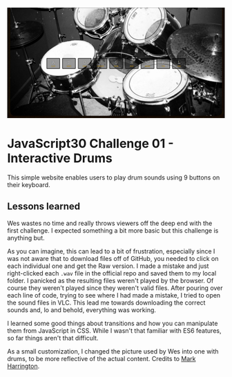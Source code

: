 ![JS01](js01.jpg)
# JavaScript30 Challenge 01 - Interactive Drums
This simple website enables users to play drum sounds using 9 buttons on their keyboard.

## Lessons learned
Wes wastes no time and really throws viewers off the deep end with the first challenge. I expected something a bit more basic but this challenge is anything but.

As you can imagine, this can lead to a bit of frustration, especially since I was not aware that to download files off of GitHub, you needed to click on each individual one and get the Raw version. I made a mistake and just right-clicked each `.wav` file in the official repo and saved them to my local folder. I panicked as the resulting files weren't played by the browser. Of course they weren't played since they weren't valid files. After pouring over each line of code, trying to see where I had made a mistake, I tried to open the sound files in VLC. This lead me towards downloading the correct sounds and, lo and behold, everything was working.

I learned some good things about transitions and how you can manipulate them from JavaScript in CSS. While I wasn't that familiar with ES6 features, so far things aren't that difficult.

As a small customization, I changed the picture used by Wes into one with drums, to be more reflective of the actual content. Credits to [Mark Harrington](https://www.flickr.com/photos/c3kc_mark/).
